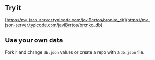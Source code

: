 ## Try it

[https://my-json-server.typicode.com/javiBertos/bronko_db](https://my-json-server.typicode.com/javiBertos/bronko_db)

## Use your own data

Fork it and change `db.json` values or create a repo with a `db.json` file.
